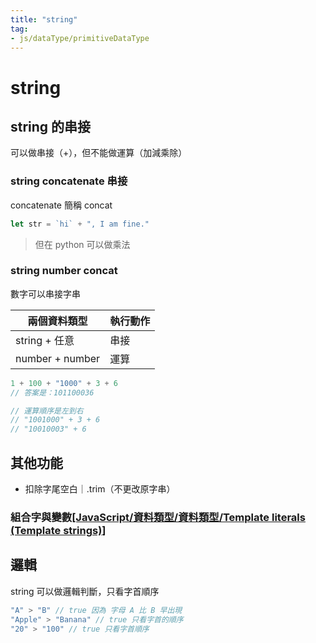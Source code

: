 ```yaml
---
title: "string"
tag: 
- js/dataType/primitiveDataType 
---
```

# string
## string 的串接
可以做串接（+），但不能做運算（加減乘除）


### string concatenate 串接
concatenate 簡稱 concat
```js
let str = `hi` + ", I am fine."
```

> 但在 python 可以做乘法

### string number concat
數字可以串接字串


|兩個資料類型|執行動作|
|-|-|
|string + 任意|串接|
|number + number|運算|
```js
1 + 100 + "1000" + 3 + 6
// 答案是：101100036

// 運算順序是左到右
// "1001000" + 3 + 6
// "10010003" + 6
```

## 其他功能
-   扣除字尾空白｜.trim（不更改原字串）

### 組合字與變數[[JavaScript/資料類型/資料類型/Template literals (Template strings)]](ES6)


## 邏輯
string 可以做邏輯判斷，只看字首順序
```js
"A" > "B" // true 因為 字母 A 比 B 早出現
"Apple" > "Banana" // true 只看字首的順序
"20" > "100" // true 只看字首順序

```

